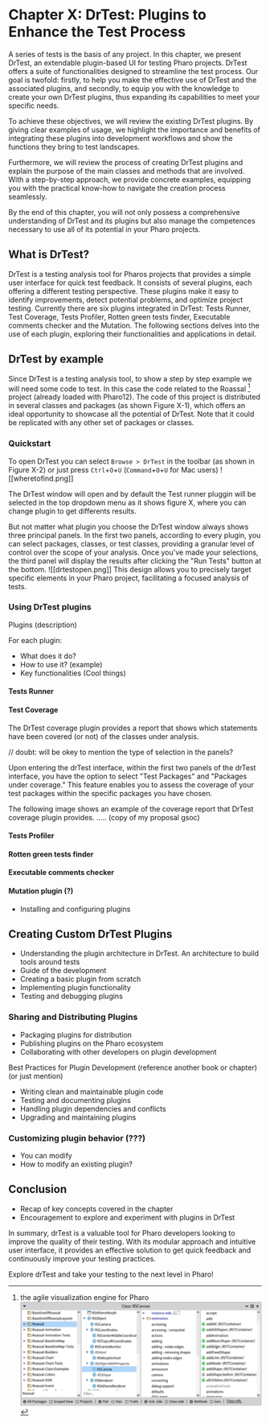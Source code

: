 # Chapter X: DrTest: Plugins to Enhance the Test Process

A series of tests is the basis of any project. In this chapter, we present DrTest, an extendable plugin-based UI for testing Pharo projects. DrTest offers a suite of functionalities designed to streamline the test process. Our goal is twofold: firstly, to help you make the effective use of DrTest and the associated plugins, and secondly, to equip you with the knowledge to create your own DrTest plugins, thus expanding its capabilities to meet your specific needs.

To achieve these objectives, we will review the existing DrTest plugins. By giving clear examples of usage, we highlight the importance and benefits of integrating these plugins into development workflows and show the functions they bring to test landscapes.

Furthermore, we will review the process of creating DrTest plugins and explain the purpose of the main classes and methods that are involved. With a step-by-step approach, we provide concrete examples, equipping you with the practical know-how to navigate the creation process seamlessly.

By the end of this chapter, you will not only possess a comprehensive understanding of DrTest and its plugins but also manage the competences necessary to use all of its potential in your Pharo projects.

## What is DrTest?
DrTest is a testing analysis tool for Pharos projects that provides a simple user interface for quick test feedback. It consists of several plugins, each offering a different testing perspective. These plugins make it easy to identify improvements, detect potential problems, and optimize project testing. Currently there are six plugins integrated in DrTest: Tests Runner, Test Coverage, Tests Profiler, Rotten green tests finder, Executable comments checker and the Mutation. The following sections delves into the use of each plugin, exploring their functionalities and applications in detail.
## DrTest by example
Since DrTest is a testing analysis tool, to show a step by step example we will need some code to test. In this case the code related to the Roassal [^1] project (already loaded with Pharo12). The code of this project is distributed in several classes and packages (as shown Figure X-1), which offers an ideal opportunity to showcase all the potential of DrTest. Note that it could be replicated with any other set of packages or classes.
[^1]: the agile visualization engine for Pharo
![codetotest](figures/classtotestroassal.png)
### Quickstart
To open DrTest you can select `Browse > DrTest` in the toolbar (as shown in Figure X-2) or just press `Ctrl`+`O`+`U` (`Command`+`O`+`U` for Mac users)
![[wheretofind.png]]

The DrTest window will open and by default the Test runner pluggin will be selected in the top dropdown menu as it shows figure X, where you can change plugin to get differents results. 

But not matter what plugin you choose the DrTest window always shows three principal panels. In the first two panels, according to every plugin, you can select packages, classes, or test classes, providing a granular level of control over the scope of your analysis. Once you've made your selections, the third panel will display the results after clicking the "Run Tests" button at the bottom. 
![[drtestopen.png]]
This design allows you to precisely target specific elements in your Pharo project, facilitating a focused analysis of tests.
### Using DrTest plugins
Plugins (description)

For each plugin:
- What does it do?
- How to use it? (example)
- Key functionalities (Cool things)

#### Tests Runner
#### Test Coverage
The DrTest coverage plugin provides a report that
shows which statements have been covered (or not) of the classes under analysis. 

// doubt: will be okey to mention the type of selection in the panels?

Upon entering the drTest interface, within the first two panels of the drTest interface, you have the option to select "Test Packages" and "Packages under coverage." This feature enables you to assess the coverage of your test packages within the specific packages you have chosen. 

The following image shows an example of the coverage report that DrTest coverage plugin provides. ..... (copy of my proposal gsoc)

#### Tests Profiler
#### Rotten green tests finder
#### Executable comments checker
#### Mutation plugin (?)
- Installing and configuring plugins



## Creating Custom DrTest Plugins
- Understanding the plugin architecture in DrTest.
    An architecture to build tools around tests
- Guide of the development
- Creating a basic plugin from scratch
- Implementing plugin functionality
- Testing and debugging plugins

### Sharing and Distributing Plugins
- Packaging plugins for distribution
- Publishing plugins on the Pharo ecosystem
- Collaborating with other developers on plugin development


Best Practices for Plugin Development (reference another book or chapter) (or just mention)
- Writing clean and maintainable plugin code
- Testing and documenting plugins
- Handling plugin dependencies and conflicts
- Upgrading and maintaining plugins


### Customizing plugin behavior (???)
- You can modify
- How to modify an existing plugin?

## Conclusion
- Recap of key concepts covered in the chapter
- Encouragement to explore and experiment with plugins in DrTest

In summary, drTest is a valuable tool for Pharo developers looking to improve the quality of their testing. With its modular approach and intuitive user interface, it provides an effective solution to get quick feedback and continuously improve your testing practices.

Explore drTest and take your testing to the next level in Pharo!